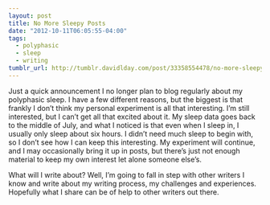 ```yaml
---
layout: post
title: No More Sleepy Posts
date: "2012-10-11T06:05:55-04:00"
tags:
  - polyphasic
  - sleep
  - writing
tumblr_url: http://tumblr.davidlday.com/post/33358554478/no-more-sleepy-posts
---
```


Just a quick announcement I no longer plan to blog regularly about my polyphasic
sleep. I have a few different reasons, but the biggest is that frankly I don’t
think my personal experiment is all that interesting. I’m still interested, but
I can’t get all that excited about it. My sleep data goes back to the middle of
July, and what I noticed is that even when I sleep in, I usually only sleep
about six hours. I didn’t need much sleep to begin with, so I don’t see how I
can keep this interesting. My experiment will continue, and I may occasionally
bring it up in posts, but there’s just not enough material to keep my own
interest let alone someone else’s.

What will I write about? Well, I’m going to fall in step with other writers I
know and write about my writing process, my challenges and experiences.
Hopefully what I share can be of help to other writers out there.
